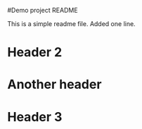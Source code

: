 #Demo project README

This is a simple readme file.
Added one line.

# Header 2

# Another header

# Header 3
